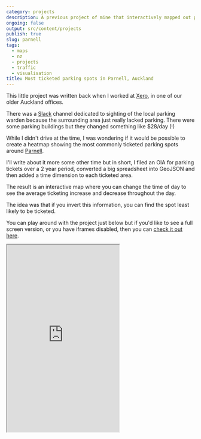 ```yaml
---
category: projects
description: A previous project of mine that interactively mapped out parking tickets issued in the Parnell area over a period of a few years
ongoing: false
output: src/content/projects
publish: true
slug: parnell
tags:
  - maps
  - nz
  - projects
  - traffic
  - visualisation
title: Most ticketed parking spots in Parnell, Auckland
---
```


This little project was written back when I worked at [Xero](https://xero.com/nz/), in one of our older Auckland offices.

There was a [Slack](https://slack.com) channel dedicated to sighting of the local parking warden because the surrounding area just really lacked parking. There were some parking buildings but they changed something like $28/day (!)

While I didn't drive at the time, I was wondering if it would be possible to create a heatmap showing the most commonly ticketed parking spots around [Parnell](https://en.wikipedia.org/wiki/Parnell,_New_Zealand).

I'll write about it more some other time but in short, I filed an OIA for parking tickets over a 2 year period, converted a big spreadsheet into GeoJSON and then added a time dimension to each ticketed area.

The result is an interactive map where you can change the time of day to see the average ticketing increase and decrease throughout the day.

The idea was that if you invert this information, you can find the spot least likely to be ticketed.

You can play around with the project just below but if you'd like to see a full screen version, or you have iframes disabled, then you can [check it out here](https://parnell.utf9k.net).

<iframe src="https://parnell.utf9k.net" style="height: 500px;" allowfullscreen></iframe>
